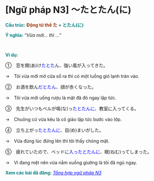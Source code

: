 # [Ngữ pháp N3] ～たとたん(に)
<div class="entry-content">
<p><strong><span style="color: #008080;">Cấu trúc: <span style="color: #993300;">Động từ thể た</span> + とたん(に)</span></strong></p>
<p><strong><span style="color: #008080;">Ý nghĩa:</span></strong> “<em>Vừa mới… thì …</em>”</p>

<br/>
</p>
<p><strong><span style="color: #008080;">Ví dụ:</span></strong></p>
<p>①　窓を開(あ)け<span style="color: #0000ff;">たとた</span>ん、強い風が入ってきた。</p>
<p>→　Tôi vừa mới mở cửa sổ ra thì có một luồng gió lạnh tràn vào.</p>
<p>②　お酒を飲ん<span style="color: #0000ff;">だとたん</span>、顔が赤くなった。</p>
<p>→　Tôi vừa mới uống rượu là mặt đã đỏ ngay lập tức.</p>
<p>③　先生がいつもベルが鳴(な)っ<span style="color: #0000ff;">たとたんに</span>、教室に入ってくる。</p>
<p>→　Chuông cứ vừa kêu là cô giáo lập tức bước vào lớp.</p>
<p>④　立ち上がっ<span style="color: #0000ff;">たとたんに</span>、目(め)まいがした。</p>
<p>→　Vừa đúng lúc đứng lên thì tôi thấy chóng mặt.</p>
<p>⑤　疲れていたので、ベッドに<span style="color: #0000ff;">入ったとたんに</span>、眠(ねむ)ってしまった。</p>
<p>→　Vì đang mệt nên vừa nằm xuống giường là tôi đã ngủ ngay.</p>
<p><strong><span style="color: #008080;">Xem các bài đã đăng</span></strong>: <span style="color: #0000ff;"><em><a href="https://bikae.net/ngu-phap/tong-hop-ngu-phap-n3/" style="color: #0000ff;" target="_blank">Tổng hợp ngữ pháp N3</a></em></span></p>

</div>